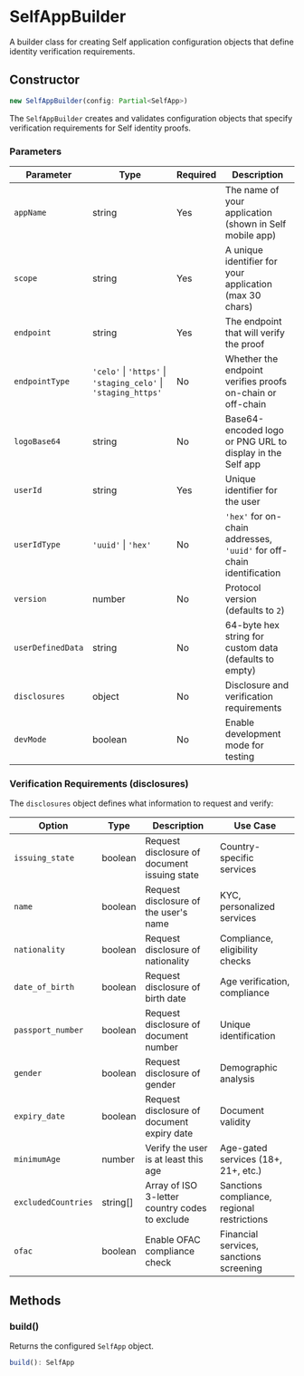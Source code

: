 # SelfAppBuilder

A builder class for creating Self application configuration objects that define identity verification requirements.

## Constructor

```typescript
new SelfAppBuilder(config: Partial<SelfApp>)
```

The `SelfAppBuilder` creates and validates configuration objects that specify verification requirements for Self identity proofs.

### Parameters

| Parameter         | Type                                                           | Required | Description                                                           |
| ----------------- | -------------------------------------------------------------- | -------- | --------------------------------------------------------------------- |
| `appName`         | string                                                         | Yes      | The name of your application (shown in Self mobile app)              |
| `scope`           | string                                                         | Yes      | A unique identifier for your application (max 30 chars)               |
| `endpoint`        | string                                                         | Yes      | The endpoint that will verify the proof                               |
| `endpointType`    | `'celo'` \| `'https'` \| `'staging_celo'` \| `'staging_https'` | No       | Whether the endpoint verifies proofs on-chain or off-chain            |
| `logoBase64`      | string                                                         | No       | Base64-encoded logo or PNG URL to display in the Self app             |
| `userId`          | string                                                         | Yes      | Unique identifier for the user                                        |
| `userIdType`      | `'uuid'` \| `'hex'`                                            | No       | `'hex'` for on-chain addresses, `'uuid'` for off-chain identification |
| `version`         | number                                                         | No       | Protocol version (defaults to `2`)                                    |
| `userDefinedData` | string                                                         | No       | 64-byte hex string for custom data (defaults to empty)                |
| `disclosures`     | object                                                         | No       | Disclosure and verification requirements                              |
| `devMode`         | boolean                                                        | No       | Enable development mode for testing                                   |

### Verification Requirements (disclosures)

The `disclosures` object defines what information to request and verify:

| Option              | Type      | Description                                    | Use Case                                     |
| ------------------- | --------- | ---------------------------------------------- | -------------------------------------------- |
| `issuing_state`     | boolean   | Request disclosure of document issuing state   | Country-specific services                    |
| `name`              | boolean   | Request disclosure of the user's name          | KYC, personalized services                   |
| `nationality`       | boolean   | Request disclosure of nationality              | Compliance, eligibility checks               |
| `date_of_birth`     | boolean   | Request disclosure of birth date               | Age verification, compliance                 |
| `passport_number`   | boolean   | Request disclosure of document number          | Unique identification                        |
| `gender`            | boolean   | Request disclosure of gender                   | Demographic analysis                         |
| `expiry_date`       | boolean   | Request disclosure of document expiry date     | Document validity                            |
| `minimumAge`        | number    | Verify the user is at least this age           | Age-gated services (18+, 21+, etc.)         |
| `excludedCountries` | string\[] | Array of ISO 3-letter country codes to exclude | Sanctions compliance, regional restrictions  |
| `ofac`              | boolean   | Enable OFAC compliance check                   | Financial services, sanctions screening      |

## Methods

### build()

Returns the configured `SelfApp` object.

```typescript
build(): SelfApp
```